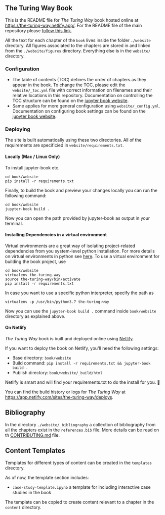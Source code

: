 ## The Turing Way Book

This is the README file for _The Turing Way_ book hosted online at https://the-turing-way.netlify.app/.
For the README file of the main repository please [follow this link](https://github.com/alan-turing-institute/the-turing-way/blob/master/README.md).

All the text for each chapter of the `book` lives inside the folder `./website` directory.
All figures associated to the chapters are stored in and linked from the `./website/figures` directory.
Everything else is in the `website/` directory.

### Configuration

- The table of contents (TOC) defines the order of chapters as they appear in the book.
To change the TOC, please edit the `website/_toc.yml` file with correct information on filenames and their relative locations in this repository. 
Documentation on controlling the TOC structure can be found on the [jupyter book website](https://jupyterbook.org/customize/toc.html).
- Same applies for more general configuration using `website/_config.yml`. 
Documentation on configuring book settings can be found on the [jupyter book website](https://jupyterbook.org/customize/config.html).

### Deploying

The site is built automatically using these two directories. All of the requirements are specificied in `website/requirements.txt`.

#### Locally (Mac / Linux Only)

To install jupyter-book etc.
```
cd book/website
pip install -r requirements.txt
```

Finally, to build the book and preview your changes locally you can run the following command:
```
cd book/website
jupyter-book build .
```

Now you can open the path provided by jupyter-book as output in your terminal.

#### Installing Dependencies in  a  virtual environment

Virtual environments are a great way of isolating project-related dependencies from you system-level python installation.
For more details on virtual environments in python see
[here](https://docs.python.org/3/tutorial/venv.html).
To use a virtual environment for building the book project, use

```
cd book/website
virtualenv the-turing-way
source the-turing-way/bin/activate
pip install -r requirements.txt
```

In case you want to use a specific python interpreter, specify the path as
```
virtualenv -p /usr/bin/python3.7 the-turing-way
```

Now you can use the `jupyter-book build .` command inside `book/website` directory as explained above.

#### On Netlify

_The Turing Way_ book is built and deployed online using [Netlify](https://www.netlify.com/).

If you want to deploy the book on Netlify, you'll need the following settings:

- Base directory: `book/website`
- Build command: `pip install -r requirements.txt && jupyter-book build .`
- Publish directory: `book/website/_build/html`

Netlify is smart and will find your requirements.txt to do the install for you. :slightly_smiling_face: 

You can find the build history or logs for _The Turing Way_ at https://app.netlify.com/sites/the-turing-way/deploys.

## Bibliography

In the directory `./website/_bibliography` a collection of bibliography from all the chapters exist in the `references.bib` file.
More details can be read on th [CONTRIBUTING.md](https://github.com/alan-turing-institute/the-turing-way/blob/master/CONTRIBUTING.md#referencing-and-citing) file.

## Content Templates

Templates for different types of content can be created in the `templates` directory.

As of now, the template section includes:
* `case-study-template.ipynb` a template for including interactive case studies in the book

The template can be copied to create content relevant to a chapter in the `content` directory.
